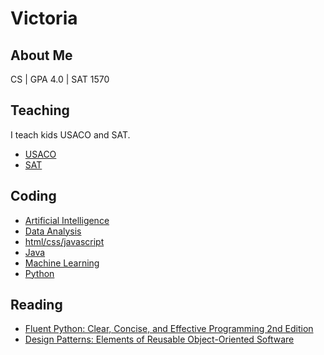 # Victoria

## About Me
CS | GPA 4.0 | SAT 1570

## Teaching
I teach kids USACO and SAT.
- [USACO](https://usaco.guide/)
- [SAT](https://satsuite.collegeboard.org/sat)
  
## Coding
- [Artificial Intelligence](https://github.com/pokerv609/ai)
- [Data Analysis]()
- [html/css/javascript]()
- [Java]()
- [Machine Learning]()
- [Python]()
  
## Reading
- [Fluent Python: Clear, Concise, and Effective Programming 2nd Edition]()
- [Design Patterns: Elements of Reusable Object-Oriented Software]()
